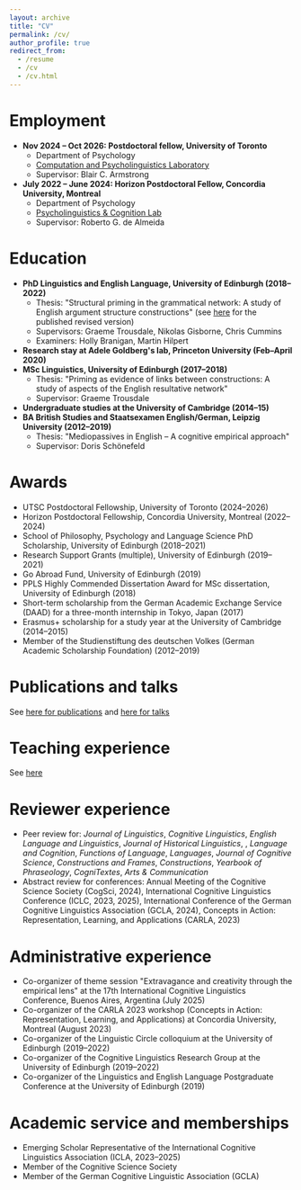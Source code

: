 ```yaml
---
layout: archive
title: "CV"
permalink: /cv/
author_profile: true
redirect_from:
  - /resume
  - /cv
  - /cv.html
---
```


Employment
======
* <b>Nov 2024 &ndash; Oct 2026: Postdoctoral fellow, University of Toronto</b>
	* Department of Psychology
	* <a href="https://www.utsc.utoronto.ca/labs/caplab/">Computation and Psycholinguistics Laboratory</a>
	* Supervisor: Blair C. Armstrong
* <b>July 2022 &ndash; June 2024: Horizon Postdoctoral Fellow, Concordia University, Montreal</b>
	* Department of Psychology
	* <a href="https://psycholinguistics.weebly.com/">Psycholinguistics & Cognition Lab</a>
	* Supervisor: Roberto G. de Almeida

Education
======
* <b>PhD Linguistics and English Language, University of Edinburgh (2018&ndash;2022)</b>
   * Thesis: "Structural priming in the grammatical network: A study of English argument structure constructions" (see <a href="https://doi.org/10.1075/cal.35">here</a> for the published revised version)
   * Supervisors: Graeme Trousdale, Nikolas Gisborne, Chris Cummins
   * Examiners: Holly Branigan, Martin Hilpert
* <b>Research stay at Adele Goldberg's lab, Princeton University (Feb&ndash;April 2020)</b>
* <b>MSc Linguistics, University of Edinburgh (2017&ndash;2018)</b>
   * Thesis: "Priming as evidence of links between constructions: A study of aspects of the English resultative network"
   * Supervisor: Graeme Trousdale
* <b>Undergraduate studies at the University of Cambridge (2014&ndash;15)</b>
* <b>BA British Studies and Staatsexamen English/German, Leipzig University (2012&ndash;2019)</b>
   * Thesis: "Mediopassives in English – A cognitive empirical approach"
   * Supervisor: Doris Schönefeld

Awards
======
* UTSC Postdoctoral Fellowship, University of Toronto (2024&ndash;2026)
* Horizon Postdoctoral Fellowship, Concordia University, Montreal (2022&ndash;2024)
* School of Philosophy, Psychology and Language Science PhD Scholarship, University of Edinburgh (2018&ndash;2021)
* Research Support Grants (multiple), University of Edinburgh (2019&ndash;2021)
* Go Abroad Fund, University of Edinburgh (2019)
* PPLS Highly Commended Dissertation Award for MSc dissertation, University of Edinburgh (2018)
* Short-term scholarship from the German Academic Exchange Service (DAAD) for a three-month internship in Tokyo, Japan (2017)
* Erasmus+ scholarship for a study year at the University of Cambridge (2014&ndash;2015)
* Member of the Studienstiftung des deutschen Volkes (German Academic Scholarship Foundation) (2012&ndash;2019)

Publications and talks
======
See <a href="https://tungerer.github.io/publications/">here for publications</a> and <a href="https://tungerer.github.io/talks/">here for talks</a>
  
Teaching experience
======
See <a href="https://tungerer.github.io/teaching/">here</a>
  
Reviewer experience
======
* Peer review for: <i>Journal of Linguistics</i>, <i>Cognitive Linguistics</i>, <i>English Language and Linguistics</i>, <i>Journal of Historical Linguistics</i>, <Corpus Linguistics and Linguistic Theory>, <i>Language and Cognition</i>, <i>Functions of Language</i>, <i>Languages</i>, <i>Journal of Cognitive Science</i>, <i>Constructions and Frames</i>, <i>Constructions</i>, <i>Yearbook of Phraseology</i>, <i>CogniTextes</i>, <i>Arts & Communication</i>
* Abstract review for conferences: Annual Meeting of the Cognitive Science Society (CogSci, 2024), International Cognitive Linguistics Conference (ICLC, 2023, 2025), International Conference of the German Cognitive Linguistics Association (GCLA, 2024), Concepts in Action: Representation, Learning, and Applications (CARLA, 2023)

Administrative experience
======
* Co-organizer of theme session "Extravagance and creativity through the empirical lens" at the 17th International Cognitive Linguistics Conference, Buenos Aires, Argentina (July 2025)
* Co-organizer of the CARLA 2023 workshop (Concepts in Action: Representation, Learning, and Applications) at Concordia University, Montreal (August 2023)
* Co-organizer of the Linguistic Circle colloquium at the University of Edinburgh (2019&ndash;2022) 
* Co-organizer of the Cognitive Linguistics Research Group at the University of Edinburgh (2019&ndash;2022)
* Co-organizer of the Linguistics and English Language Postgraduate Conference at the University of Edinburgh (2019)

Academic service and memberships
======
* Emerging Scholar Representative of the International Cognitive Linguistics Association (ICLA, 2023&ndash;2025)
* Member of the Cognitive Science Society
* Member of the German Cognitive Linguistic Association (GCLA)

